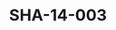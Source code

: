 ---
pid: SHA-14-003
title: SHA-14-003
language: ar
collection: شرحبيل احمد
original_label: 
rights: شرحبيل احمد
location_of_original: شرحبيل احمد
photographer_or_studio: 
scanned_from: photograph 8.8 by 14
_date: '1965'
location: الخرطوم
description: شرحبيل احمد وفرقته وعلي شمو ومدير الاذاعة السيد التاج محمد في المطار
additional_notes: 
permission_display: 'yes'
on_server: 'no'
on_website: 'no'
permalink: /photopages/ar/SHA-14-003.html
layout: photo-page
---